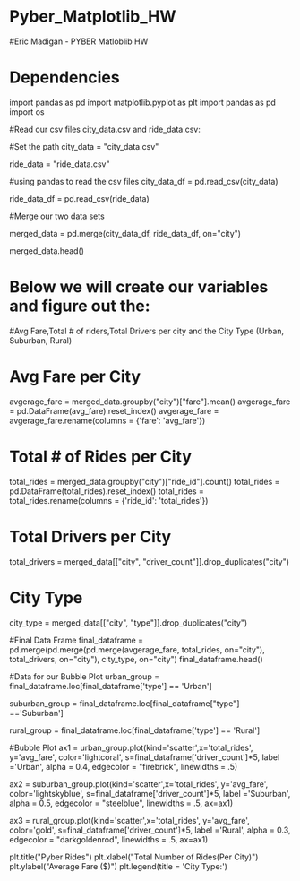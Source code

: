# Pyber_Matplotlib_HW

#Eric Madigan - PYBER Matloblib HW 

# Dependencies 
import pandas as pd 
import matplotlib.pyplot as plt
import pandas as pd 
import os 

#Read our csv files city_data.csv and ride_data.csv: 

#Set the path 
city_data = "city_data.csv"

ride_data = "ride_data.csv"

#using pandas to read the csv files 
city_data_df = pd.read_csv(city_data)

ride_data_df = pd.read_csv(ride_data)

#Merge our two data sets 

merged_data = pd.merge(city_data_df, ride_data_df, on="city")

merged_data.head()

# Below we will create our variables and figure out the:
#Avg Fare,Total # of riders,Total Drivers per city and the City Type (Urban, Suburban, Rural)

# Avg Fare per City
avgerage_fare = merged_data.groupby("city")["fare"].mean()
avgerage_fare = pd.DataFrame(avg_fare).reset_index()
avgerage_fare = avgerage_fare.rename(columns = {'fare': 'avg_fare'})

# Total # of Rides per City
total_rides = merged_data.groupby("city")["ride_id"].count()
total_rides = pd.DataFrame(total_rides).reset_index()
total_rides = total_rides.rename(columns = {'ride_id': 'total_rides'})

# Total Drivers per City 

total_drivers = merged_data[["city", "driver_count"]].drop_duplicates("city")

# City Type 
city_type = merged_data[["city", "type"]].drop_duplicates("city")

#Final Data Frame
final_dataframe = pd.merge(pd.merge(pd.merge(avgerage_fare, total_rides, on="city"),
                                   total_drivers, on="city"), city_type, on="city")
final_dataframe.head()

#Data for our Bubble Plot 
urban_group = final_dataframe.loc[final_dataframe['type'] == 'Urban']

suburban_group = final_dataframe.loc[final_dataframe["type"] =='Suburban']

rural_group = final_dataframe.loc[final_dataframe['type'] == 'Rural']

#Bubble Plot
ax1 = urban_group.plot(kind='scatter',x='total_rides', y='avg_fare',
                      color='lightcoral', s=final_dataframe['driver_count']*5, label ='Urban',
                      alpha = 0.4, edgecolor = "firebrick", linewidths = .5)

ax2 = suburban_group.plot(kind='scatter',x='total_rides', y='avg_fare',
                      color='lightskyblue', s=final_dataframe['driver_count']*5, label ='Suburban',
                      alpha = 0.5, edgecolor = "steelblue", linewidths = .5, ax=ax1)

ax3 = rural_group.plot(kind='scatter',x='total_rides', y='avg_fare',
                      color='gold', s=final_dataframe['driver_count']*5, label ='Rural',
                      alpha = 0.3, edgecolor = "darkgoldenrod", linewidths = .5, ax=ax1)




plt.title("Pyber Rides")
plt.xlabel("Total Number of Rides(Per City)")
plt.ylabel("Average Fare ($)")
plt.legend(title = 'City Type:')
                                     

